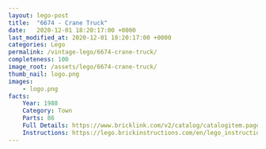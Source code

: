 ```yaml
---
layout: lego-post
title:  "6674 - Crane Truck"
date:   2020-12-01 18:20:17:00 +0000
last_modified_at: 2020-12-01 18:20:17:00 +0000
categories: Lego
permalink: /vintage-lego/6674-crane-truck/
completeness: 100
image_root: /assets/lego/6674-crane-truck/
thumb_nail: logo.png
images:
    - logo.png
facts:
    Year: 1988
    Category: Town
    Parts: 86
    Full Details: https://www.bricklink.com/v2/catalog/catalogitem.page?S=6674-1
    Instructions: https://lego.brickinstructions.com/en/lego_instructions/set/6674/Crane_Truck
---
```

